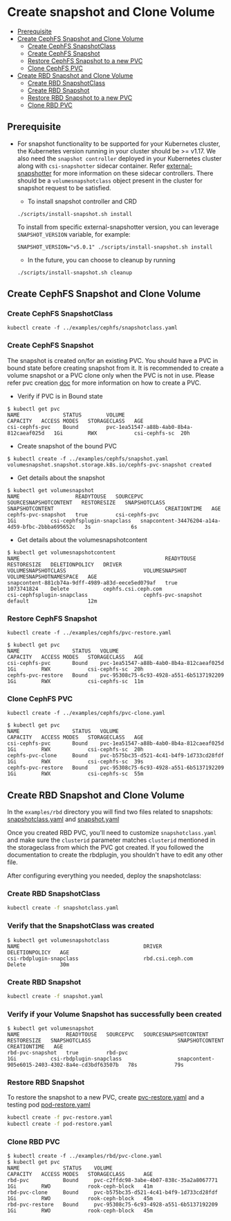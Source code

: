 # Create snapshot and Clone Volume

- [Prerequisite](#prerequisite)
- [Create CephFS Snapshot and Clone Volume](#create-cephfs-snapshot-and-clone-volume)
   - [Create CephFS SnapshotClass](#create-cephfs-snapshotclass)
   - [Create CephFS Snapshot](#create-cephfs-snapshot)
   - [Restore CephFS Snapshot to a new PVC](#restore-cephfs-snapshot)
   - [Clone CephFS PVC](#clone-cephfs-pvc)
- [Create RBD Snapshot and Clone Volume](#create-rbd-snapshot-and-clone-volume)
   - [Create RBD SnapshotClass](#create-rbd-snapshotclass)
   - [Create RBD Snapshot](#create-rbd-snapshot)
   - [Restore RBD Snapshot to a new PVC](#restore-rbd-snapshot)
   - [Clone RBD PVC](#clone-rbd-pvc)

## Prerequisite

- For snapshot functionality to be supported for your Kubernetes cluster, the
  Kubernetes version running in your cluster should be >= v1.17. We also need the
  `snapshot controller` deployed in your Kubernetes cluster along with `csi-snapshotter`
  sidecar container.
  Refer [external-snapshotter](https://github.com/kubernetes-csi/external-snapshotter/)
  for more information on these sidecar controllers. There should
  be a `volumesnapshotclass` object present in the cluster
  for snapshot request to be satisfied.

   - To install snapshot controller and CRD

    ```console
    ./scripts/install-snapshot.sh install
    ```

    To install from specific external-snapshotter version, you can leverage
    `SNAPSHOT_VERSION` variable, for example:

    ```console
    SNAPSHOT_VERSION="v5.0.1" ./scripts/install-snapshot.sh install
    ```

   - In the future, you can choose to cleanup by running

    ```console
    ./scripts/install-snapshot.sh cleanup
    ```

## Create CephFS Snapshot and Clone Volume

### Create CephFS SnapshotClass

```console
kubectl create -f ../examples/cephfs/snapshotclass.yaml
```

### Create CephFS Snapshot

The snapshot is created on/for an existing PVC. You should
have a PVC in bound state before creating snapshot from it.
It is recommended to create a volume snapshot or a PVC clone
only when the PVC is not in use.
Please refer pvc creation [doc](https://github.com/ceph/ceph-csi/blob/devel/docs/deploy-cephfs.md)
for more information on how to create a PVC.

- Verify if PVC is in Bound state

```console
$ kubectl get pvc
NAME              STATUS        VOLUME                                     CAPACITY   ACCESS MODES   STORAGECLASS   AGE
csi-cephfs-pvc    Bound         pvc-1ea51547-a88b-4ab0-8b4a-812caeaf025d   1Gi        RWX            csi-cephfs-sc  20h
```

- Create snapshot of the bound PVC

```console
$ kubectl create -f ../examples/cephfs/snapshot.yaml
volumesnapshot.snapshot.storage.k8s.io/cephfs-pvc-snapshot created
```

- Get details about the snapshot

```console
$ kubectl get volumesnapshot
NAME                  READYTOUSE   SOURCEPVC       SOURCESNAPSHOTCONTENT   RESTORESIZE   SNAPSHOTCLASS                SNAPSHOTCONTENT                                    CREATIONTIME   AGE
cephfs-pvc-snapshot   true         csi-cephfs-pvc                          1Gi           csi-cephfsplugin-snapclass   snapcontent-34476204-a14a-4d59-bfbc-2bbba695652c   3s             6s

```

- Get details about the volumesnapshotcontent

```console
$ kubectl get volumesnapshotcontent
NAME                                               READYTOUSE   RESTORESIZE   DELETIONPOLICY   DRIVER                                  VOLUMESNAPSHOTCLASS                         VOLUMESNAPSHOT            VOLUMESNAPSHOTNAMESPACE   AGE
snapcontent-881cb74a-9dff-4989-a83d-eece5ed079af   true         1073741824    Delete           cephfs.csi.ceph.com                     csi-cephfsplugin-snapclass                  cephfs-pvc-snapshot       default                   12m

```

### Restore CephFS Snapshot

```console
kubectl create -f ../examples/cephfs/pvc-restore.yaml
```

```console
$ kubectl get pvc
NAME                 STATUS   VOLUME                                     CAPACITY   ACCESS MODES   STORAGECLASS   AGE
csi-cephfs-pvc       Bound    pvc-1ea51547-a88b-4ab0-8b4a-812caeaf025d   1Gi        RWX            csi-cephfs-sc  20h
cephfs-pvc-restore   Bound    pvc-95308c75-6c93-4928-a551-6b5137192209   1Gi        RWX            csi-cephfs-sc  11m
```

### Clone CephFS PVC

```console
kubectl create -f ../examples/cephfs/pvc-clone.yaml
```

```console
$ kubectl get pvc
NAME                 STATUS   VOLUME                                     CAPACITY   ACCESS MODES   STORAGECLASS   AGE
csi-cephfs-pvc       Bound    pvc-1ea51547-a88b-4ab0-8b4a-812caeaf025d   1Gi        RWX            csi-cephfs-sc  20h
cephfs-pvc-clone     Bound    pvc-b575bc35-d521-4c41-b4f9-1d733cd28fdf   1Gi        RWX            csi-cephfs-sc  39s
cephfs-pvc-restore   Bound    pvc-95308c75-6c93-4928-a551-6b5137192209   1Gi        RWX            csi-cephfs-sc  55m
```

## Create RBD Snapshot and Clone Volume

In the `examples/rbd` directory you will find two files related to snapshots:
[snapshotclass.yaml](../examples/rbd/snapshotclass.yaml)
and [snapshot.yaml](../examples/rbd/snapshot.yaml)

Once you created RBD PVC, you'll need to customize `snapshotclass.yaml` and
make sure the `clusterid` parameter matches `clusterid` mentioned in the
storageclass from which the PVC got created.
If you followed the documentation to create the rbdplugin, you shouldn't
have to edit any other file.

After configuring everything you needed, deploy the snapshotclass:

### Create RBD SnapshotClass

```bash
kubectl create -f snapshotclass.yaml
```

### Verify that the SnapshotClass was created

```console
$ kubectl get volumesnapshotclass
NAME                                        DRIVER                                  DELETIONPOLICY   AGE
csi-rbdplugin-snapclass                     rbd.csi.ceph.com                        Delete           30m

```

### Create RBD Snapshot

```bash
kubectl create -f snapshot.yaml
```

### Verify if your Volume Snapshot has successfully been created

```console
$ kubectl get volumesnapshot
NAME               READYTOUSE   SOURCEPVC   SOURCESNAPSHOTCONTENT   RESTORESIZE   SNAPSHOTCLASS                            SNAPSHOTCONTENT                                    CREATIONTIME   AGE
rbd-pvc-snapshot   true         rbd-pvc                             1Gi           csi-rbdplugin-snapclass                  snapcontent-905e6015-2403-4302-8a4e-cd3bdf63507b   78s            79s
```

### Restore RBD Snapshot

To restore the snapshot to a new PVC, create
[pvc-restore.yaml](../examples/rbd/pvc-restore.yaml)
and a testing pod [pod-restore.yaml](../examples/rbd/pod-restore.yaml)

```bash
kubectl create -f pvc-restore.yaml
kubectl create -f pod-restore.yaml
```

### Clone RBD PVC

```console
$ kubectl create -f ../examples/rbd/pvc-clone.yaml
$ kubectl get pvc
NAME              STATUS    VOLUME                                     CAPACITY   ACCESS MODES   STORAGECLASS      AGE
rbd-pvc           Bound     pvc-c2ffdc98-3abe-4b07-838c-35a2a8067771   1Gi        RWO            rook-ceph-block   41m
rbd-pvc-clone     Bound     pvc-b575bc35-d521-4c41-b4f9-1d733cd28fdf   1Gi        RWO            rook-ceph-block   45m
rbd-pvc-restore   Bound     pvc-95308c75-6c93-4928-a551-6b5137192209   1Gi        RWO            rook-ceph-block   45m
```

